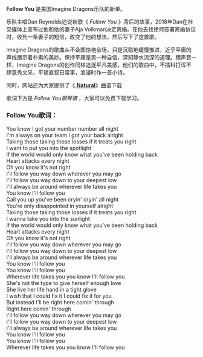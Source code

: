 

**Follow You** 是美国Imagine Dragons乐队的新单。

乐队主唱Dan Reynolds述说新歌《 _Follow You_ 》背后的故事，2018年Dan在社交媒体上宣布过他和他的妻子Aja
Volkman决定离婚。在他去找律师签署离婚协议时，收到一条妻子的短信，改变了他的想法，然后写下了这首歌。

Imagine
Dragons的歌曲从不企图惊艳全场，只是沉稳地缓慢推进，近乎平庸的声线展示着朴素的美妙。保持平庸是另一种自信，深知静水流深的道理。跟声音一样，Imagine
Dragons的创作同样追逐平凡美感，他们的歌曲中，不插科打诨不肆意秀文采，平铺直叙日常事，浪漫时作一首小诗。

同时，网站还为大家提供了《[ **Natural**](Music-10112-Natural-Imagine-Dragons.html
"Natural")》曲谱下载

歌词下方是 _Follow You钢琴谱_ ，大家可以免费下载学习。

### Follow You歌词：

You know I got your number number all night  
I'm always on your team I got your back alright  
Taking those taking those losses if it treats you right  
I want to put you into the spotlight  
If the world would only know what you've been holding back  
Heart attacks every night  
Oh you know it's not right  
I'll follow you way down wherever you may go  
I'll follow you way down to your deepest low  
I'll always be around wherever life takes you  
You know I'll follow you  
Call you up you've been cryin' cryin' all night  
You're only disappointed in yourself alright  
Taking those taking those losses if it treats you right  
I wanna take you into the sunlight  
If the world would only know what you've been holding back  
Heart attacks every night  
Oh you know it's not right  
I'll follow you way down wherever you may go  
I'll follow you way down to your deepest low  
I'll always be around wherever life takes you  
You know I'll follow you  
You know I'll follow you  
Wherever life takes you you know I'll follow you  
She's not the type to give herself enough love  
She live her life hand in a tight glove  
I wish that I could fix it I could fix it for you  
But instead I'll be right here comin' through  
Right here comin' through  
I'll follow you way down wherever you may go  
I'll follow you way down to your deepest low  
I'll always be around wherever life takes you  
You know I'll follow you  
You know I'll follow you  
Wherever life takes you you know I'll follow you

